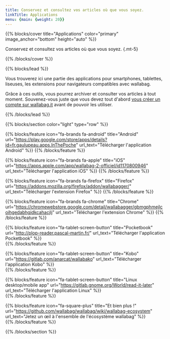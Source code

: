 ```yaml
---
title: Conservez et consultez vos articles où que vous soyez.
linkTitle: Applications
menu: {main: {weight: 20}}
---
```


{{% blocks/cover title="Applications" color="primary" image_anchor="bottom" height="auto" %}}

Conservez et consultez vos articles où que vous soyez.
{.mt-5}

{{% /blocks/cover %}}

{{% blocks/lead %}}

Vous trouverez ici une partie des applications pour smartphones, tablettes, liseuses, les extensions pour navigateurs compatibles avec wallabag.

Grâce à ces outils, vous pourrez archiver et consulter vos articles à tout moment. Souvenez-vous juste que vous devez tout d'abord [vous créer un compte sur wallabag.it](https://app.wallabag.it/) avant de pouvoir les utiliser.

{{% /blocks/lead %}}

{{% blocks/section color="light" type="row" %}}

{{% blocks/feature icon="fa-brands fa-android" title="Android" url="https://play.google.com/store/apps/details?id=fr.gaulupeau.apps.InThePoche" url_text="Télécharger l'application Android" %}}
<i class="fa fa-star"></i> <i class="fa fa-star"></i> <i class="fa fa-star"></i> <i class="fa fa-star"></i> <i class="fa fa-star-half"></i>
{{% /blocks/feature %}}

{{% blocks/feature icon="fa-brands fa-apple" title="iOS" url="https://apps.apple.com/app/wallabag-2-officiel/id1170800946" url_text="Télécharger l'application iOS"  %}}
<i class="fa fa-star"></i> <i class="fa fa-star"></i> <i class="fa fa-star"></i> <i class="fa fa-star"></i> <i class="fa fa-star-half"></i>
{{% /blocks/feature %}}

{{% blocks/feature icon="fa-brands fa-firefox" title="Firefox" url="https://addons.mozilla.org/firefox/addon/wallabagger/" url_text="Télécharger l'extension Firefox" %}}
<i class="fa fa-star"></i> <i class="fa fa-star"></i> <i class="fa fa-star"></i> <i class="fa fa-star"></i> <i class="fa fa-star-half"></i>
{{% /blocks/feature %}}

{{% blocks/feature icon="fa-brands fa-chrome" title="Chrome" url="https://chromewebstore.google.com/detail/wallabagger/gbmgphmejlcoihgedabhgjdkcahacjlj" url_text="Télécharger l'extension Chrome" %}}
<i class="fa fa-star"></i> <i class="fa fa-star"></i> <i class="fa fa-star"></i> <i class="fa fa-star"></i>
{{% /blocks/feature %}}

{{% blocks/feature icon="fa-tablet-screen-button" title="Pocketbook" url="http://plop-reader.pascal-martin.fr/" url_text="Télécharger l'application Pocketbook" %}}
<br />
{{% /blocks/feature %}}

{{% blocks/feature icon="fa-tablet-screen-button" title="Kobo" url="https://gitlab.com/anarcat/wallabako" url_text="Télécharger l'application Kobo" %}}
<br />
{{% /blocks/feature %}}

{{% blocks/feature icon="fa-tablet-screen-button" title="Linux desktop/mobile app"  url="https://gitlab.gnome.org/World/read-it-later" url_text="Télécharger l'application Linux" %}}
<br />
{{% /blocks/feature %}}

{{% blocks/feature icon="fa-square-plus" title="Et bien plus !"  url="https://github.com/wallabag/wallabag/wiki/wallabag-ecosystem" url_text="Jetez un œil à l'ensemble de l'écosystème wallabag" %}}
<br />
{{% /blocks/feature %}}

{{% /blocks/section %}}
